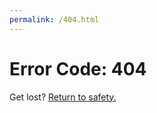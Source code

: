 ```yaml
---
permalink: /404.html
---
```


<h1>Error Code: 404</h1>
<p>Get lost? <a href="https://devin-colyer.github.io/">Return to safety.</a></p>